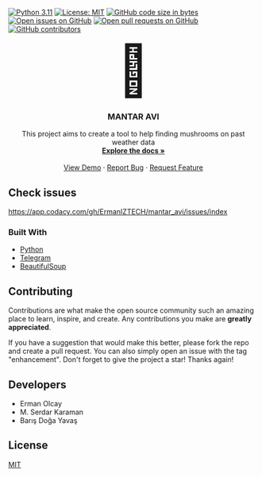[![Python 3.11](https://img.shields.io/badge/python-3.11-blue.svg)](https://www.python.org/downloads/release/python-270/) [![License: MIT](https://img.shields.io/badge/License-MIT-yellow.svg)](https://opensource.org/licenses/MIT) [![GitHub code size in bytes](https://img.shields.io/github/languages/code-size/ErmanIZTECH/mantar_avi?color=green)](https://github.com/ErmanIZTECH/mantar_avi) [![Open issues on GitHub](https://img.shields.io/github/issues-raw/ErmanIZTECH/mantar_avi)](https://github.com/ErmanIZTECH/mantar_avi/issues) [![Open pull requests on GitHub](https://img.shields.io/github/issues-pr-raw/ErmanIZTECH/mantar_avi)](https://github.com/ErmanIZTECH/mantar_avi/pulls) [![GitHub contributors](https://img.shields.io/github/contributors/ErmanIZTECH/mantar_avi)](https://github.com/ErmanIZTECH/mantar_avi/graphs/contributors)


<div align="center"><span style="font-size: 100px">🍄</span>
<h3 align="center">MANTAR AVI</h3>
  <p align="center">
    This project aims to create a tool to help finding mushrooms on past weather data
    <br />
    <a href="https://github.com/ErmanIZTECH/mantar_avi"><strong>Explore the docs »</strong></a>
    <br />
    <br />
    <a href="https://github.com/ErmanIZTECH/mantar_avi">View Demo</a>
    ·
    <a href="https://github.com/ErmanIZTECH/mantar_avi/issues">Report Bug</a>
    ·
    <a href="https://github.com/ErmanIZTECH/mantar_avi/issues">Request Feature</a>
  </p>
</div>

## Check issues

https://app.codacy.com/gh/ErmanIZTECH/mantar_avi/issues/index


### Built With

* [Python](https://www.python.org/)
* [Telegram](https://github.com/python-telegram-bot/python-telegram-bot)
* [BeautifulSoup](https://beautiful-soup-4.readthedocs.io/en/latest/)


## Contributing

Contributions are what make the open source community such an amazing place to learn, inspire, and create. Any contributions you make are **greatly appreciated**.

If you have a suggestion that would make this better, please fork the repo and create a pull request. You can also simply open an issue with the tag "enhancement".
Don't forget to give the project a star! Thanks again!


## Developers

  - Erman Olcay
  - M. Serdar Karaman
  - Barış Doğa Yavaş


## License

[MIT](https://choosealicense.com/licenses/mit/)


